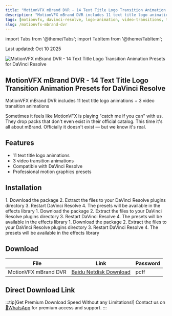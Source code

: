 ```yaml
---
title: "MotionVFX mBrand DVR - 14 Text Title Logo Transition Animation Presets for DaVinci Resolve"
description: "MotionVFX mBrand DVR includes 11 text title logo animations and 3 video transition animations for DaVinci Resolve"
tags: [motionvfx, davinci-resolve, logo-animation, video-transitions, text-animation]
slug: /motionvfx-mbrand-dvr
---
```


import Tabs from '@theme/Tabs';
import TabItem from '@theme/TabItem';

<div align="left">
  Last updated: Oct 10 2025
</div>

![MotionVFX mBrand DVR - 14 Text Title Logo Transition Animation Presets for DaVinci Resolve](https://www.gfxcamp.com/wp-content/uploads/2025/10/MotionVFX-–-mBrand-DVR.jpg)

## MotionVFX mBrand DVR - 14 Text Title Logo Transition Animation Presets for DaVinci Resolve

MotionVFX mBrand DVR includes 11 text title logo animations + 3 video transition animations

Sometimes it feels like MotionVFX is playing "catch me if you can" with us. They drop packs that don't even exist in their official catalog. This time it's all about mBrand. Officially it doesn't exist — but we know it's real.

## Features

- 11 text title logo animations
- 3 video transition animations
- Compatible with DaVinci Resolve
- Professional motion graphics presets

## Installation

<Tabs>
<TabItem value="macos" label="macOS">
1. Download the package
2. Extract the files to your DaVinci Resolve plugins directory
3. Restart DaVinci Resolve
4. The presets will be available in the effects library
</TabItem>
<TabItem value="windows" label="Windows">
1. Download the package
2. Extract the files to your DaVinci Resolve plugins directory
3. Restart DaVinci Resolve
4. The presets will be available in the effects library
</TabItem>
<TabItem value="linux" label="Linux">
1. Download the package
2. Extract the files to your DaVinci Resolve plugins directory
3. Restart DaVinci Resolve
4. The presets will be available in the effects library
</TabItem>
</Tabs>

## Download

| File | Link | Password |
|------|----------|----------|
| MotionVFX mBrand DVR | [Baidu Netdisk Download](https://pan.baidu.com/s/1ibwocI1A9QH1dfJrTcayjw?pwd=pcff) | pcff |

## Direct Download Link
:::tip[Get Premium Download Speed Without any Limitations!]
Contact us on [💬WhatsApp](https://wa.me/+8613237610083) for premium  access and support.
:::